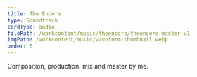 ```yaml
---
title: The Encore
type: Soundtrack
cardType: audio
filePath: /workcontent/music/theencore/theencore-master-v1
imgPath: /workcontent/music/waveform-thumbnail.webp
order: 6
---
```

Composition, production, mix and master by me.
